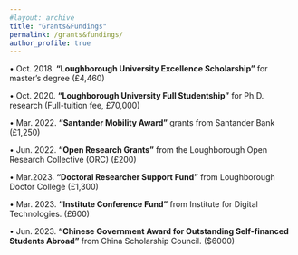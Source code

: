 ```yaml
---
#layout: archive
title: "Grants&Fundings"
permalink: /grants&fundings/
author_profile: true
---
```


•	Oct. 2018. **“Loughborough University Excellence Scholarship”** for master’s degree (£4,460)

•	Oct. 2020. **“Loughborough University Full Studentship”** for Ph.D. research (Full-tuition fee, £70,000)

•	Mar. 2022. **“Santander Mobility Award”** grants from Santander Bank (£1,250)

•	Jun. 2022. **“Open Research Grants”** from the Loughborough Open Research Collective (ORC) (£200)

•	Mar.2023. **“Doctoral Researcher Support Fund”** from Loughborough Doctor College (£1,300)

•	Mar. 2023. **“Institute Conference Fund”** from Institute for Digital Technologies. (£600)

• Jun. 2023. **“Chinese Government Award for Outstanding Self-financed Students Abroad”** from China Scholarship Council. ($6000)



 
